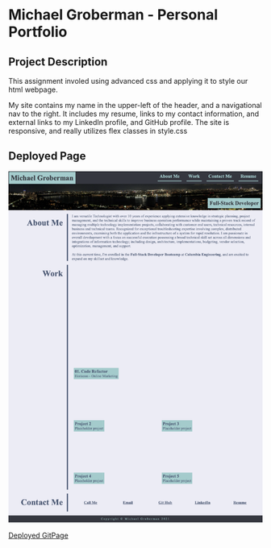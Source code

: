 # Michael Groberman - Personal Portfolio
## Project Description
This assignment involed using advanced css and applying it to style our html webpage. 

My site contains my name in the upper-left of the header, and a navigational nav to the right.
It includes my resume, links to my contact information, and external links to my LinkedIn profile, and GitHub profile. 
The site is responsive, and really utilizes flex classes in style.css 
## Deployed Page

![Deployed Page Screenshot](./assets/images/portfolio-screenshot.png)

[Deployed GitPage](https://michaeladamgroberman.github.io/MichaelGroberman-Portfolio/)
